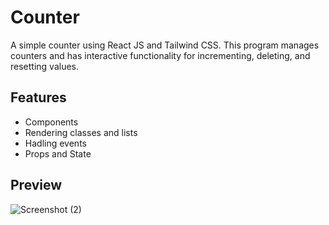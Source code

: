 
# Counter

A simple counter using React JS and Tailwind CSS.
This program manages counters and has interactive functionality for incrementing, deleting, and resetting values.

## Features

- Components
- Rendering classes and lists
- Hadling events
- Props and State

## Preview

![Screenshot (2)](https://github.com/user-attachments/assets/4d04d0c2-1a5e-4e96-b6be-72fbeded2f4f)
